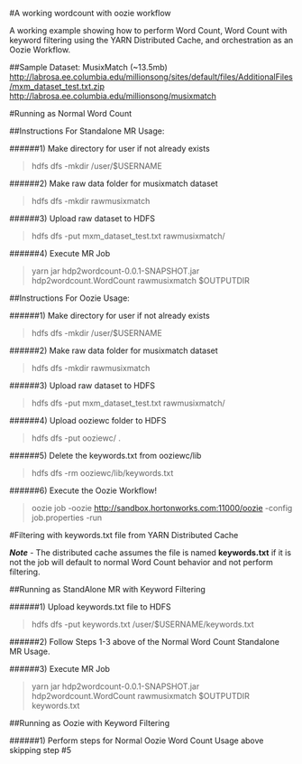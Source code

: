#A working wordcount with oozie workflow

A working example showing how to perform Word Count, Word Count with keyword filtering using the YARN Distributed Cache, and orchestration as an Oozie Workflow. 



##Sample Dataset: MusixMatch (~13.5mb)
http://labrosa.ee.columbia.edu/millionsong/sites/default/files/AdditionalFiles/mxm_dataset_test.txt.zip
http://labrosa.ee.columbia.edu/millionsong/musixmatch


#Running as Normal Word Count

##Instructions For Standalone MR Usage:

######1) Make directory for user if not already exists

> hdfs dfs -mkdir /user/$USERNAME

######2) Make raw data folder for musixmatch dataset

> hdfs dfs -mkdir rawmusixmatch

######3) Upload raw dataset to HDFS

> hdfs dfs -put mxm_dataset_test.txt rawmusixmatch/

######4) Execute MR Job

> yarn jar hdp2wordcount-0.0.1-SNAPSHOT.jar hdp2wordcount.WordCount rawmusixmatch $OUTPUTDIR




##Instructions For Oozie  Usage:

######1) Make directory for user if not already exists

> hdfs dfs -mkdir /user/$USERNAME

######2) Make raw data folder for musixmatch dataset

> hdfs dfs -mkdir rawmusixmatch

######3) Upload raw dataset to HDFS

> hdfs dfs -put mxm_dataset_test.txt rawmusixmatch/

######4) Upload ooziewc folder to HDFS

> hdfs dfs -put ooziewc/ .

######5) Delete the keywords.txt from ooziewc/lib

> hdfs dfs -rm ooziewc/lib/keywords.txt

######6) Execute the Oozie Workflow!

> oozie job -oozie http://sandbox.hortonworks.com:11000/oozie -config job.properties  -run


#Filtering with keywords.txt file from YARN Distributed Cache

***Note*** - The distributed cache assumes the file is named **keywords.txt**  if it is not the job will default to normal Word Count behavior and not perform filtering. 

##Running as StandAlone MR with Keyword Filtering

######1) Upload keywords.txt file to HDFS

> hdfs dfs -put keywords.txt /user/$USERNAME/keywords.txt

######2) Follow Steps 1-3 above of the Normal Word Count Standalone MR Usage. 

######3) Execute MR Job

> yarn jar hdp2wordcount-0.0.1-SNAPSHOT.jar hdp2wordcount.WordCount rawmusixmatch $OUTPUTDIR keywords.txt


##Running as Oozie with Keyword Filtering

######1) Perform steps for Normal Oozie Word Count Usage above skipping step #5 
